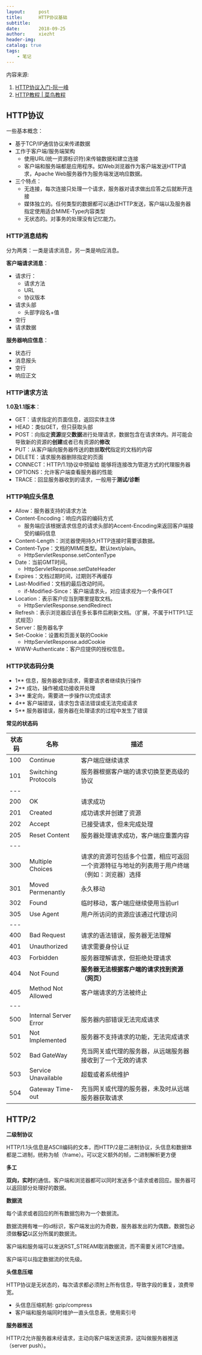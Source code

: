 ```yaml
---
layout:     post
title:      HTTP协议基础
subtitle:   
date:       2018-09-25
author:     xiezht
header-img: 
catalog: true
tags: 
    - 笔记
---
```


内容来源:

1. [HTTP协议入门-阮一峰](http://www.ruanyifeng.com/blog/2016/08/http.html)
2. [HTTP教程 | 菜鸟教程](http://www.runoob.com/http/http-tutorial.html)


## HTTP协议

一些基本概念：

* 基于TCP/IP通信协议来传递数据
* 工作于客户端/服务端架构
  + 使用URL(统一资源标识符)来传输数据和建立连接
  + 客户端和服务端都是应用程序。如Web浏览器作为客户端发送HTTP请求，Apache Web服务器作为服务端发送响应数据。
* 三个特点：
  + 无连接，每次连接只处理一个请求，服务器对请求做出应答之后就断开连接
  + 媒体独立的。任何类型的数据都可以通过HTTP发送，客户端以及服务器指定使用适合MIME-Type内容类型
  + 无状态的。对事务的处理没有记忆能力。


### HTTP消息结构

分为两类：一类是请求消息，另一类是响应消息。

**客户端请求消息**：

* 请求行：
  + 请求方法
  + URL
  + 协议版本
* 请求头部
  + 头部字段名+值
* 空行
* 请求数据

**服务器响应信息**：

* 状态行
* 消息报头
* 空行
* 响应正文

### HTTP请求方法

**1.0及1.1版本**：

* GET：请求指定的页面信息，返回实体主体
* HEAD：类似GET，但只获取头部
* POST：向指定**资源**提交**数据**进行处理请求，数据包含在请求体内。并可能会导致新的资源的**创建**或者已有资源的**修改**
* PUT：从客户端向服务器传送的数据**取代**指定的文档的内容
* DELETE：请求服务器删除指定的页面
* CONNECT：HTTP/1.1协议中预留给 能够将连接改为管道方式的代理服务器
* OPTIONS：允许客户端查看服务器的性能
* TRACE：回显服务器收到的请求，一般用于**测试/诊断**


### HTTP响应头信息

* Allow：服务器支持的请求方法
* Content-Encoding：响应内容的编码方式
  + 服务端应该根据请求信息的请求头部的Accent-Encoding来返回客户端接受的编码信息
* Content-Length：浏览器使用持久HTTP连接时需要该数据。
* Content-Type：文档的MIME类型。默认text/plain。
  + HttpServletResponse.setContenType
* Date：当前GMT时间。
  + HttpServletResponse.setDateHeader
* Expires：文档过期时间，过期则不再缓存
* Last-Modified：文档的最后改动时间。
  + if-Modified-Since：客户端请求头，对应请求视为一个条件GET
* Location：表示客户应当到哪里提取文档。
  + HttpServletResponse.sendRedirect
* Refresh：表示浏览器应该在多长事件后刷新文档。（扩展，不属于HTTP1.1正式规范）
* Server：服务器名字
* Set-Cookie：设置和页面关联的Cookie
  + HttpServletResponse.addCookie
* WWW-Authenticate：客户应提供的授权信息。

### HTTP状态码分类

* 1** 信息，服务器收到请求，需要请求者继续执行操作
* 2** 成功，操作被成功接收并处理
* 3** 重定向，需要进一步操作以完成请求
* 4** 客户端错误，请求包含语法错误或无法完成请求
* 5** 服务器错误，服务器在处理请求的过程中发生了错误

**常见的状态码**

| 状态码 | 名称 | 描述 |
| - | - | - |
| 100 | Continue | 客户端应继续请求 |
| 101 | Switching Protocols | 服务器根据客户端的请求切换至更高级的协议 |
| --- |
| 200 | OK | 请求成功 |
| 201 | Created | 成功请求并创建了资源 |
| 202 | Accept | 已接受请求，但未完成处理 |
| 205 | Reset Content | 服务器处理请求成功，客户端应重置内容 |
| --- |
| 300 | Multiple Choices | 请求的资源可包括多个位置，相应可返回一个资源特征与地址的列表用于用户终端（例如：浏览器）选择 |
| 301 | Moved Permenantly | 永久移动 |
| 302 | Found | 临时移动，客户端应继续使用当前url |
| 305 | Use Agent | 用户所访问的资源应该通过代理访问 |
| --- |
| 400 | Bad Request | 请求的语法错误，服务器无法理解 |
| 401 | Unauthorized | 请求需要身份认证 |
| 403 | Forbidden | 服务器理解请求，但拒绝处理请求 |
| 404 | Not Found | **服务器无法根据客户端的请求找到资源（网页）** |
| 405 | Method Not Allowed | 客户端请求的方法被终止 |
| --- |
| 500 | Internal Server Error | 服务器内部错误无法完成请求 |
| 501 | Not Implemented	| 服务器不支持请求的功能，无法完成请求 |
| 502 | Bad GateWay | 充当网关或代理的服务器，从远端服务器接收到了一个无效的请求 |
| 503 | Service Unavailable | 超载或者系统维护 |
| 504 | Gateway Time-out |	充当网关或代理的服务器，未及时从远端服务器获取请求|


## HTTP/2

**二级制协议**

HTTP/1.1头信息是ASCII编码的文本，而HTTP/2是二进制协议，头信息和数据体都是二进制，统称为帧（frame）。可以定义额外的帧，二进制解析更方便


**多工**

**双向，实时**的通信。客户端和浏览器都可以同时发送多个请求或者回应。服务器可以返回部分处理好的数据。

**数据流**

每个请求或者回应的所有数据包称为一个数据流。

数据流拥有唯一的id标识，客户端发出的为奇数，服务器发出的为偶数。数据包必须做**标记**以区分所属的数据流。

客户端和服务端可以发送RST_STREAM取消数据流，而不需要关闭TCP连接。

客户端可以指定数据流的优先级。

**头信息压缩**

HTTP协议是无状态的，每次请求都必须附上所有信息，导致字段的重复，浪费带宽。

* 头信息压缩机制: gzip/compress
* 客户端和服务端同时维护一直头信息表，使用索引号

**服务器推送**

HTTP/2允许服务器未经请求，主动向客户端发送资源，这叫做服务器推送（server push）。




